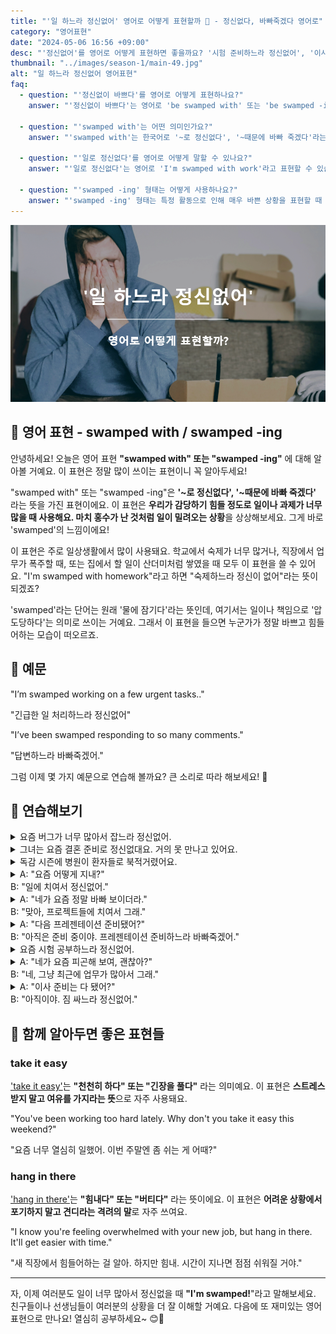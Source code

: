 ```yaml
---
title: "'일 하느라 정신없어' 영어로 어떻게 표현할까 🤯 - 정신없다, 바빠죽겠다 영어로"
category: "영어표현"
date: "2024-05-06 16:56 +09:00"
desc: "'정신없어'를 영어로 어떻게 표현하면 좋을까요? '시험 준비하느라 정신없어', '이사 준비하느라 바빠죽겠다' 등을 영어로 표현하는 법을 배워봅시다. 다양한 예문을 통해서 연습하고 본인의 표현으로 만들어 보세요."
thumbnail: "../images/season-1/main-49.jpg"
alt: "일 하느라 정신없어 영어표현"
faq:
  - question: "'정신없이 바쁘다'를 영어로 어떻게 표현하나요?"
    answer: "'정신없이 바쁘다'는 영어로 'be swamped with' 또는 'be swamped -ing'으로 표현할 수 있습니다. 예를 들어, 'I'm swamped with work'는 '일 때문에 정신없이 바빠요'라는 의미입니다."

  - question: "'swamped with'는 어떤 의미인가요?"
    answer: "'swamped with'는 한국어로 '~로 정신없다', '~때문에 바빠 죽겠다'라는 의미입니다. 감당하기 힘들 정도로 일이나 과제가 많은 상황을 표현할 때 사용합니다."

  - question: "'일로 정신없다'를 영어로 어떻게 말할 수 있나요?"
    answer: "'일로 정신없다'는 영어로 'I'm swamped with work'라고 표현할 수 있습니다. 이는 일이 너무 많아 정신없이 바쁜 상황을 나타냅니다."

  - question: "'swamped -ing' 형태는 어떻게 사용하나요?"
    answer: "'swamped -ing' 형태는 특정 활동으로 인해 매우 바쁜 상황을 표현할 때 사용합니다. 예를 들어, 'I've been swamped studying for exams'는 '시험 공부하느라 정신없었어요'라는 의미입니다."
---
```


![정신없어 영어표현](../images/season-1/main-49.jpg)

## 🌟 영어 표현 - swamped with / swamped -ing

안녕하세요! 오늘은 영어 표현 **"swamped with" 또는 "swamped -ing"** 에 대해 알아볼 거예요. 이 표현은 정말 많이 쓰이는 표현이니 꼭 알아두세요!

"swamped with" 또는 "swamped -ing"은 **'~로 정신없다', '~때문에 바빠 죽겠다'** 라는 뜻을 가진 표현이에요. 이 표현은 **우리가 감당하기 힘들 정도로 일이나 과제가 너무 많을 때 사용해요. 마치 홍수가 난 것처럼 일이 밀려오는 상황**을 상상해보세요. 그게 바로 'swamped'의 느낌이에요!

이 표현은 주로 일상생활에서 많이 사용돼요. 학교에서 숙제가 너무 많거나, 직장에서 업무가 폭주할 때, 또는 집에서 할 일이 산더미처럼 쌓였을 때 모두 이 표현을 쓸 수 있어요. "I'm swamped with homework"라고 하면 "숙제하느라 정신이 없어"라는 뜻이 되겠죠?

'swamped'라는 단어는 원래 '물에 잠기다'라는 뜻인데, 여기서는 일이나 책임으로 '압도당하다'는 의미로 쓰이는 거예요. 그래서 이 표현을 들으면 누군가가 정말 바쁘고 힘들어하는 모습이 떠오르죠.

<script async src="https://pagead2.googlesyndication.com/pagead/js/adsbygoogle.js?client=ca-pub-1465612013356152"
     crossorigin="anonymous"></script>
<!-- engple-horizontal-ad -->

<div 
  data-inline-banner="🎉 새해에는 스픽 AI와 함께 영어 공부하자" 
  data-inline-banner-subtext="설날 특별 할인으로 60%할인 + 추가 7만원 할인! (~2/3)" 
  data-inline-banner-link="https://app.usespeak.com/kr-ko/sale/kr-affiliate-special/?ref=engple-inline"
  data-inline-banner-caption="해당 링크를 통해 구매시 일정액의 수수료를 지급받습니다.">
</div>

## 📖 예문

"I’m swamped working on a few urgent tasks.."

"긴급한 일 처리하느라 정신없어"

"I’ve been swamped responding to so many comments."

"답변하느라 바빠죽겠어."

그럼 이제 몇 가지 예문으로 연습해 볼까요? 큰 소리로 따라 해보세요! 🚀

## 💬 연습해보기

<details>
<summary>요즘 버그가 너무 많아서 잡느라 정신없어.</summary>
<span>I've been swamped fixing so many bugs lately.</span>
</details>

<details>
<summary>그녀는 요즘 결혼 준비로 정신없대요. 거의 못 만나고 있어요.</summary>
<span>She's been swamped with wedding planning lately. I hardly ever see her anymore</span>
</details>

<details>
<summary>독감 시즌에 병원이 환자들로 북적거렸어요.</summary>
<span>The hospital was swamped with patients during flu season.</span>
</details>

<details>
<summary>A: "요즘 어떻게 지내?"<br>B: "일에 치여서 정신없어."</summary>
<span>A: "How have you been lately?"<br>B: "I’ve been swamped with work."</span>
</details>

<details>
<summary>A: "네가 요즘 정말 바빠 보이더라." <br>B: "맞아, 프로젝트들에 치여서 그래."</summary>
<span>A: "You look really busy these days."<br>B: "Yeah, I’ve been swamped with projects."</span>
</details>

<details>
<summary>A: "다음 프레젠테이션 준비됐어?"<br>B: "아직은 준비 중이야. 프레젠테이션 준비하느라 바빠죽겠어."</summary>
<span>A: "Are you ready for the next presentation?"<br>B: "I’m <a href="/blog/in-english/254.still/">still</a> working on it. I’m swamped preparing for it."</span>
</details>

<details>
<summary>요즘 시험 공부하느라 정신없어.</summary>
<span>I’ve been swamped with studying for exams lately.</span>
</details>

<details>
<summary>A: "네가 요즘 피곤해 보여, 괜찮아?"<br>B: "네, 그냥 최근에 업무가 많아서 그래."</summary>
<span>A: "You look tired lately, are you okay?"<br>B: "Yes, just been swamped working, that’s all."</span>
</details>

<details>
<summary>A: "이사 준비는 다 됐어?"<br>B: "아직이야. 짐 싸느라 정신없어."</summary>
<span>A: "Are you all set for the move?"<br>B: "Not yet. I’m swamped packing."</span>
</details>

## 🤝 함께 알아두면 좋은 표현들

### take it easy

['take it easy'](/blog/너무-긴장하지마-영어표현/)는 **"천천히 하다" 또는 "긴장을 풀다"** 라는 의미예요. 이 표현은 **스트레스 받지 말고 여유를 가지라는 뜻**으로 자주 사용돼요.

"You've been working too hard lately. Why don't you take it easy this weekend?"

"요즘 너무 열심히 일했어. 이번 주말엔 좀 쉬는 게 어때?"

### hang in there

['hang in there'](/blog/in-english/067.hang-in-there/)는 **"힘내다" 또는 "버티다"** 라는 뜻이에요. 이 표현은 **어려운 상황에서 포기하지 말고 견디라는 격려의 말**로 자주 쓰여요.

"I know you're feeling overwhelmed with your new job, but hang in there. It'll get easier with time."

"새 직장에서 힘들어하는 걸 알아. 하지만 힘내. 시간이 지나면 점점 쉬워질 거야."

---

자, 이제 여러분도 일이 너무 많아서 정신없을 때 **"I'm swamped!**"라고 말해보세요. 친구들이나 선생님들이 여러분의 상황을 더 잘 이해할 거예요. 다음에 또 재미있는 영어 표현으로 만나요! 열심히 공부하세요~ 😊🌟
